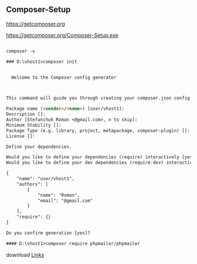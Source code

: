 ## Composer-Setup

<!--![](../../img/media.png)-->



https://getcomposer.org

https://getcomposer.org/Composer-Setup.exe







```html

composer -v

### D:\vhost1>composer init


  Welcome to the Composer config generator



This command will guide you through creating your composer.json config.

Package name (<vendor>/<name>) [user/vhost1]:
Description []:
Author [Stefanchuk Roman <@gmail.com>, n to skip]:
Minimum Stability []:
Package Type (e.g. library, project, metapackage, composer-plugin) []:
License []:

Define your dependencies.

Would you like to define your dependencies (require) interactively [yes]? no
Would you like to define your dev dependencies (require-dev) interactively [yes]? no

{
    "name": "user/vhost1",
    "authors": [
        {
            "name": "Roman",
            "email": "@gmail.com"
        }
    ],
    "require": {}
}

Do you confirm generation [yes]?

#### D:\vhost1>composer require phpmailer/phpmailer

```

download  [Links](https://getcomposer.org/Composer-Setup.exe)